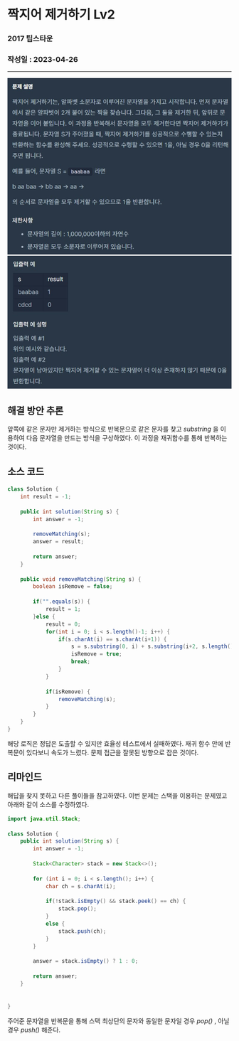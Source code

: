 # 짝지어 제거하기 Lv2

### 2017 팁스타운
### 작성일 : 2023-04-26
***

![Alt text](image/%EC%A7%9D%EC%A7%80%EC%96%B4%20%EC%A0%9C%EA%B1%B0%ED%95%98%EA%B8%B01.jpg)
![Alt text](image/%EC%A7%9D%EC%A7%80%EC%96%B4%20%EC%A0%9C%EA%B1%B0%ED%95%98%EA%B8%B02.jpg)

## 해결 방안 추론      

앞쪽에 같은 문자만 제거하는 방식으로 반복문으로 같은 문자를 찾고 *substring* 을 이용하여 다음 문자열을 만드는 방식을 구상하였다. 이 과정을 재귀함수를 통해 반복하는 것이다.

## 소스 코드
``` java
class Solution {
    int result = -1;
    
    public int solution(String s) {
        int answer = -1;

        removeMatching(s);
        answer = result;

        return answer;
    }
    
    public void removeMatching(String s) {
        boolean isRemove = false;
        
        if("".equals(s)) {
            result = 1;
        }else {
            result = 0;
            for(int i = 0; i < s.length()-1; i++) {
                if(s.charAt(i) == s.charAt(i+1)) {
                    s = s.substring(0, i) + s.substring(i+2, s.length());
                    isRemove = true;
                    break;
                }
            }
            
            if(isRemove) {
                removeMatching(s);
            }
        }
    }
}
``` 
해당 로직은 정답은 도출할 수 있지만 효율성 테스트에서 실패하였다. 재귀 함수 안에 반복문이 있다보니 속도가 느렸다. 문제 접근을 잘못된 방향으로 잡은 것이다. 


## 리마인드
해답을 찾지 못하고 다른 풀이들을 참고하였다. 이번 문제는 스택을 이용하는 문제였고 아래와 같이 소스를 수정하였다.
``` java
import java.util.Stack;

class Solution {
    public int solution(String s) {
        int answer = -1;

        Stack<Character> stack = new Stack<>();
		
		for (int i = 0; i < s.length(); i++) {
			char ch = s.charAt(i);
			
			if(!stack.isEmpty() && stack.peek() == ch) {
                stack.pop();
            }
			else {
                stack.push(ch);
            }
		}

		answer = stack.isEmpty() ? 1 : 0;
        
        return answer;
    }
    
   
}
```
주어준 문자열을 반복문을 통해 스택 최상단의 문자와 동일한 문자일 경우 *pop()* , 아닐경우 *push()* 해준다.